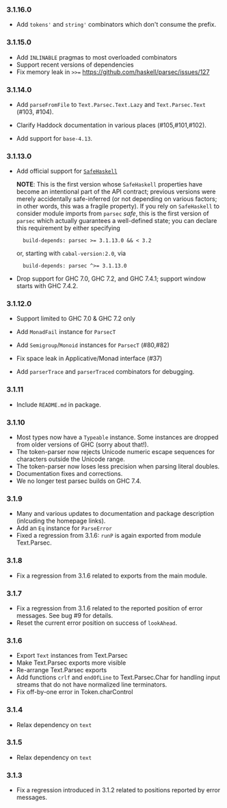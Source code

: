 ### 3.1.16.0

- Add `tokens'` and `string'` combinators which don't consume the prefix.

### 3.1.15.0

- Add `INLINABLE` pragmas to most overloaded combinators
- Support recent versions of dependencies
- Fix memory leak in `>>=` https://github.com/haskell/parsec/issues/127

### 3.1.14.0

- Add `parseFromFile` to `Text.Parsec.Text.Lazy` and `Text.Parsec.Text` (#103, #104).

- Clarify Haddock documentation in various places (#105,#101,#102).

- Add support for `base-4.13`.

### 3.1.13.0

- Add official support for [`SafeHaskell`](http://downloads.haskell.org/~ghc/latest/docs/html/users_guide/safe_haskell.html)

    **NOTE**: This is the first version whose `SafeHaskell` properties
    have become an intentional part of the API contract; previous
    versions were merely accidentally safe-inferred (or not depending
    on various factors; in other words, this was a fragile
    property). If you rely on `SafeHaskell` to consider module imports
    from `parsec` *safe*, this is the first version of `parsec` which
    actually guarantees a well-defined state; you can declare this
    requirement by either specifying

        build-depends: parsec >= 3.1.13.0 && < 3.2

    or, starting with `cabal-version:2.0`, via

        build-depends: parsec ^>= 3.1.13.0

- Drop support for GHC 7.0, GHC 7.2, and GHC 7.4.1; support window
  starts with GHC 7.4.2.

### 3.1.12.0

- Support limited to GHC 7.0 & GHC 7.2 only

- Add `MonadFail` instance for `ParsecT`
- Add `Semigroup`/`Monoid` instances for `ParsecT` (#80,#82)
- Fix space leak in Applicative/Monad interface (#37)
- Add `parserTrace` and `parserTraced` combinators for debugging.

### 3.1.11

- Include `README.md` in package.

### 3.1.10

- Most types now have a `Typeable` instance. Some instances are dropped from
  older versions of GHC (sorry about that!).
- The token-parser now rejects Unicode numeric escape sequences for characters
  outside the Unicode range.
- The token-parser now loses less precision when parsing literal doubles.
- Documentation fixes and corrections.
- We no longer test parsec builds on GHC 7.4.

### 3.1.9

- Many and various updates to documentation and package description (inlcuding
  the homepage links).
- Add an `Eq` instance for `ParseError`
- Fixed a regression from 3.1.6: `runP` is again exported from module
  Text.Parsec.

### 3.1.8

- Fix a regression from 3.1.6 related to exports from the main module.

### 3.1.7

- Fix a regression from 3.1.6 related to the reported position of error messages.
  See bug #9 for details.
- Reset the current error position on success of `lookAhead`.

### 3.1.6

- Export `Text` instances from Text.Parsec
- Make Text.Parsec exports more visible
- Re-arrange Text.Parsec exports
- Add functions `crlf` and `endOfLine` to Text.Parsec.Char for handling
  input streams that do not have normalized line terminators.
- Fix off-by-one error in Token.charControl

### 3.1.4

- Relax dependency on `text`

### 3.1.5

- Relax dependency on `text`

### 3.1.3

- Fix a regression introduced in 3.1.2 related to positions reported by error messages.
